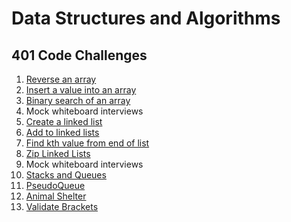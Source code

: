 # Data Structures and Algorithms

## 401 Code Challenges

1. [Reverse an array](/java/array-reverse/README.md)
2. [Insert a value into an array](/java/array-insert-shift/README.md)
3. [Binary search of an array](/java/array-binary-search/README.md)
4. Mock whiteboard interviews
5. [Create a linked list](/java/datastructures/README.md)
6. [Add to linked lists](/java/datastructures/README.md)
7. [Find kth value from end of list](/java/datastructures/README.md)
8. [Zip Linked Lists](/java/datastructures/README.md)
9. Mock whiteboard interviews
10. [Stacks and Queues](/java/datastructures/README.md)
10. [PseudoQueue](/java/datastructures/README.md)
11. [Animal Shelter](/java/datastructures/README.md)
12. [Validate Brackets](/java/datastructures/README.md)
